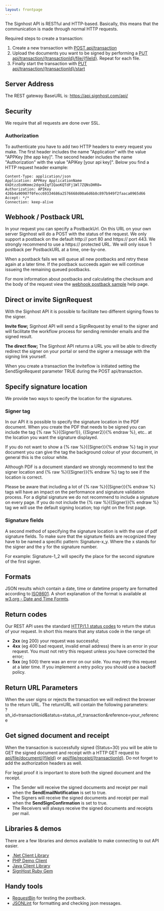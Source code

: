 ```yaml
---
layout: frontpage
---
```


The Signhost API is RESTful and HTTP-based. Basically, this means that the communication is made through normal HTTP requests.

Required steps to create a transaction:

1.  Create a new transaction with [POST api/transaction](/endpoints#post/api/transaction)
2.  Upload the documents you want to be signed by performing a [PUT api/transaction/{transactionId}/file/{fileId}](/endpoints#put/api/transaction/{transactionId}/file/{fileId}). Repeat for each file.
3.  Finally start the transaction with [PUT api/transaction/{transactionId}/start](/endpoints#put/api/transaction/{transactionId}/start)

## Server Address

The REST gateway BaseURL is: https://api.signhost.com/api/

## Security

We require that all requests are done over SSL.

### Authorization

To authenticate you have to add two HTTP headers to every request you make. The first header includes the name "Application" with the value "APPKey [the app key]". The second header includes the name "Authorization" with the value "APIKey [your api key]". Below you find a HTTP request header example:

    Content-Type: application/json
    Application: APPKey ApplicationName 6kDtzzEoHKmmc2dqnkIqfIQaoKQTdFj1Wl7ZQNsDHR8=
    Authorization: APIKey 426b4a90907f0fecc69334686a2576668d00a6d6b8c897b949f2faaca0965d66
    Accept: */*
    Connection: keep-alive

## Webhook / Postback URL

In your request you can specify a PostbackUrl. On this URL on your own server Signhost will do a POST with the status of the request. We only support a postback on the default http:// port 80 and https:// port 443. We strongly recommend to use a https:// protected URL. We will only issue 1 postback per PostbackURL at a time, one-by-one.

When a postback fails we will queue all new postbacks and retry these again at a later time. If the postback succeeds again we will continue issueing the remaining queued postbacks.

For more information about postbacks and calculating the checksum and the body of the request view the [webhook postback sample](/postback) help page.


## Direct or invite SignRequest

With the Signhost API it is possible to facilitate two different signing flows to the signer.

**Invite flow;** Signhost API will send a SignRequest by email to the signer and will facilitate the workflow process for sending reminder emails and the signed result.

**The direct flow;** The Signhost API returns a URL you will be able to directly redirect the signer on your portal or send the signer a message with the signing link yourself.

When you create a transaction the Inviteflow is initiated setting the SendSignRequest parameter TRUE during the POST api/transaction.

## Specify signature location

We provide two ways to specify the location for the signatures.

### Signer tag

In our API it is possible to specify the signature location in the PDF document. When you create the PDF that needs to be signed you can include the tag {% raw %}{{Signer1}}, {{Signer2}}{% endraw %}, etc.. at the location you want the signature displayed.

If you do not want to show a {% raw %}{{Signer}}{% endraw %} tag in your document you can give the tag the background colour of your document, in general this is the colour white.

Although PDF is a document standard we strongly recommend to test the signer location and {% raw %}{{Signer}}{% endraw %} tag to see if the location is correct.

Please be aware that including a lot of {% raw %}{{Signer}}{% endraw %} tags will have an impact on the performance and signature validation process. For a digital signature we do not recommend to include a signature on every page. If you do not include the {% raw %}{{Signer}}{% endraw %} tag we will use the default signing location; top right on the first page.

### Signature fields

A second method of specifying the signature location is with the use of pdf signature fields. To make sure that the signature fields are recognized they have to be named a specific pattern: Signature-x_y. Where the x stands for the signer and the y for the signature number.

For example: Signature-1_2 will specify the place for the second signature of the first signer.

## Formats

JSON results which contain a date, time or datetime property are formatted according to [ISO8601](http://www.iso.org/iso/iso8601). A short explanation of the format is available at [w3.org - Date and Time Formts](http://www.w3.org/TR/NOTE-datetime).

## Return codes

Our REST API uses the standard [HTTP/1.1 status codes](http://www.w3.org/Protocols/rfc2616/rfc2616-sec10.html) to return the status of your request. In short this means that any status code in the range of:

*   **2xx** (eg 200) your request was successful;
*   **4xx** (eg 400 bad request, invalid email address) there is an error in your request. You must not retry this request unless you have corrected the error;
*   **5xx** (eg 500) there was an error on our side. You may retry this request at a later time. If you implement a retry policy you should use a backoff policy.

## Return URL Parameters

When the user signs or rejects the transaction we will redirect the browser to the return URL. The returnURL will contain the following parameters:  
?sh_id=transactionid&status=status_of_transaction&reference=your_reference

## Get signed document and receipt

When the transaction is successfully signed (Status=30) you will be able to GET the signed document and receipt with a HTTP GET request to [api/file/document/{fileId}](/endpoints#get/api/transaction/{transactionId}/file/{fileId}/) or [api/file/receipt/{transactionId}](/endpoints#get/api/file/receipt/{transactionId}). Do not forget to add the authorization headers as well.

For legal proof it is important to store both the signed document and the receipt.

*   The Sender will receive the signed documents and receipt per mail when the **SendEmailNotification** is set to true.
*   The Signers will receive the signed documents and receipt per mail when the **SendSignConfirmation** is set to true.
*   The Receivers will always receive the signed documents and receipts per mail.

## Libraries & demos

There are a few libraries and demos available to make connecting to out API easier.

*   [.Net Client Library](https://github.com/Evidos/SignhostClientLibrary)
*   [PHP Demo Client](https://github.com/Evidos/signhost-phpdemoclient)
*   [Java Client Library](https://github.com/Evidos/OndertekenenDemo-Java)
*   [SignHost Ruby Gem](https://rubygems.org/gems/sign_host)

## Handy tools

*   [RequestBin](http://requestb.in/) for testing the postback.
*   [JSONLint](http://jsonlint.com/) for formatting and checking json messages.
